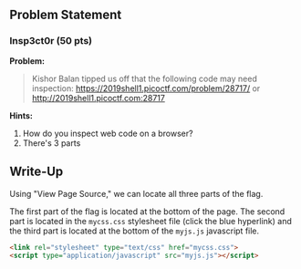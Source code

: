 ## Problem Statement

### Insp3ct0r (50 pts)

**Problem:**

>Kishor Balan tipped us off that the following code may need inspection:
https://2019shell1.picoctf.com/problem/28717/ or http://2019shell1.picoctf.com:28717

**Hints:**
1. How do you inspect web code on a browser?
2. There's 3 parts

## Write-Up

Using "View Page Source," we can locate all three parts of the flag.

The first part of the flag is located at the bottom of the page.
The second part is located in the `mycss.css` stylesheet file (click the blue hyperlink) and the third part is located at the bottom of the `myjs.js` javascript file.

```html
<link rel="stylesheet" type="text/css" href="mycss.css">
<script type="application/javascript" src="myjs.js"></script>
```
